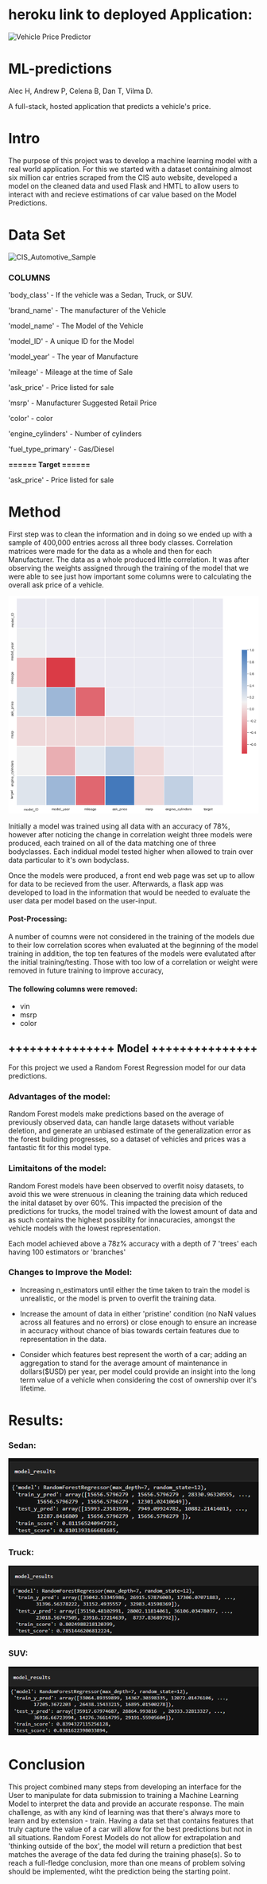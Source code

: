 # heroku link to deployed Application:
![Vehicle Price Predictor](https://vehicle-price-estimator-p4.herokuapp.com/)



# ML-predictions
Alec H, Andrew P, Celena B, Dan T, Vilma D.

A full-stack, hosted application that predicts a vehicle's price.


# Intro

The purpose of this project was to develop a machine learning model with a real world application. For this we started with a dataset containing almost six million car entries scraped from the CIS auto website, developed a model on the cleaned data and used Flask and HMTL to allow users to interact with and recieve estimations of car value based on the Model Predictions.


# Data Set 

![CIS_Automotive_Sample](https://www.kaggle.com/cisautomotiveapi/large-car-dataset)


### COLUMNS

'body_class' - If the vehicle was a Sedan, Truck, or SUV.

'brand_name' - The manufacturer of the Vehicle

'model_name' - The Model of the Vehicle

'model_ID' - A unique ID for the Model

'model_year' - The year of Manufacture

'mileage' - Mileage at the time of Sale

'ask_price' - Price listed for sale

'msrp' - Manufacturer Suggested Retail Price

'color' - color

'engine_cylinders' - Number of cylinders

'fuel_type_primary' - Gas/Diesel

**====== Target ======**

'ask_price' - Price listed for sale

# Method

First step was to clean the information and in doing so we ended up with a sample of 400,000 entries across all three body classes.
Correlation matrices were made for the data as a whole and then for each Manufacturer. The data as a whole produced little correlation. It was after observing the weights assigned through the training of the model that we were able to see just how important some columns were to calculating the overall ask price of a vehicle.

![All Body Type Corr](visualizations/full_data_correlation.png)

Initially a model was trained using all data with an accuracy of 78%, however after noticing the change in correlation weight three models were produced, each trained on all of the data matching one of three bodyclasses. Each indidual model tested higher when allowed to train over data particular to it's own bodyclass.

Once the models were produced, a front end web page was set up to allow for data to be recieved from the user. Afterwards, a flask app was developed to load in the information that would be needed to evaluate the user data per model based on the user-input. 



#### Post-Processing:

A number of coumns were not considered in the training of the models due to their low correlation scores when evaluated at the beginning of the model training in addition, the top ten features of the models were evalutated after the initial training/testing. Those with too low of a correlation or weight were removed in future training to improve accuracy,
#### The following columns were removed:
- vin
- msrp
- color



## +++++++++++++++ Model +++++++++++++++

For this project we used a Random Forest Regression model for our data predictions.

### Advantages of the model:

Random Forest models make predictions based on the average of previously observed data, can handle large datasets without variable deletion, and generate an unbiased estimate of the generalization error as the forest building progresses, so a dataset of vehicles and prices was a fantastic fit for this model type.

### Limitaitons of the model:

Random Forest models have been observed to overfit noisy datasets, to avoid this we were strenuous in cleaning the training data which reduced the inital dataset by over 60%. This impacted the precision of the predictions for trucks, the model trained with the lowest amount of data and as such contains the highest possiblity for innacuracies, amongst the vehicle models with the lowest representation.

Each model achieved above a 78z% accuracy with a depth of 7 'trees' each having 100 estimators or 'branches'

### Changes to Improve the Model:

- Increasing n_estimators until either the time taken to train the model is unrealistic, or the model is prven to overfit the training data.

- Increase the amount of data in either 'pristine' condition (no NaN values across all features and no errors) or close enough to ensure an increase in accuracy without chance of bias towards certain features due to representation in the data.

- Consider which features best represent the worth of a car; adding an aggregation to stand for the average amount of maintenance in dollars($USD) per year, per model could provide an insight into the long term value of a vehicle when considering the cost of ownership over it's lifetime.

# Results:
### Sedan:
 ![ sedan_model_results](/visualizations/model_results/sedan_model_results.png)

### Truck:
 ![ truck_model_results](/visualizations/model_results/truck_model_results.png)

### SUV:
 ![ suv_model_results](/visualizations/model_results/suv_model_results.png)



# Conclusion

This project combined many steps from developing an interface for the User to manipulate for data submission to training a Machine Learning Model to interpret the data and provide an accurate response. The main challenge, as with any kind of learning was that there's always more to learn and by extension - train. Having a data set that contains features that truly capture the value of a car will allow for the best predictions but not in all situations. Random Forest Models do not allow for extrapolation and 'thinking outside of the box', the model will return a prediction that best matches the average of the data fed during the training phase(s).
So to reach a full-fledge conclusion, more than one means of problem solving should be implemented, wiht the prediction being the starting point.




